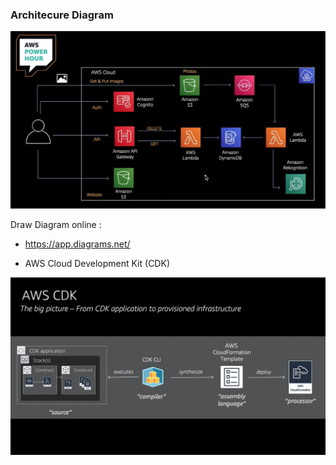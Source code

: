 ### Architecure Diagram
<img src="images/Architure Diagrma.JPG" >

Draw Diagram online : 
- https://app.diagrams.net/

- AWS Cloud Development Kit (CDK) 
<img src="images\AWS CDK.JPG" >
